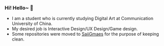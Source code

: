 ### Hi! Hello~ 👋

 - I am a student who is currently studying Digital Art at Communication University of China.
 - My desired job is Interactive Design/UX Design/Game design.
 - Some repositories were moved to [SaiiGmaes](https://github.com/SaiiGames) for the purpose of keeping clean.
<!--
**cnqdztp/cnqdztp** is a ✨ _special_ ✨ repository because its `README.md` (this file) appears on your GitHub profile.

Here are some ideas to get you started:

- 🔭 I’m currently working on ...
- 🌱 I’m currently learning ...
- 👯 I’m looking to collaborate on ...
- 🤔 I’m looking for help with ...
- 💬 Ask me about ...
- 📫 How to reach me: ...
- 😄 Pronouns: ...
- ⚡ Fun fact: ...
-->
